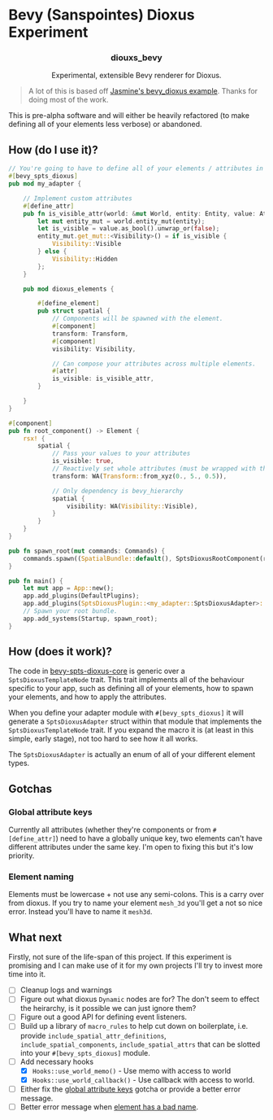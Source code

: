 # Bevy (Sanspointes) Dioxus Experiment

<div align="center">
  <h3 align="center">diouxs_bevy</h3>

  <p align="center">
    Experimental, extensible Bevy renderer for Dioxus.
  </p>
</div>

> A lot of this is based off [Jasmine's bevy_dioxus example](https://github.com/JMS55/bevy_dioxus/).  Thanks
> for doing most of the work.

This is pre-alpha software and will either be heavily refactored (to make defining all of your elements less verbose) or abandoned. 

## How (do I use it)?

```rust
// You're going to have to define all of your elements / attributes in here.
#[bevy_spts_dioxus]
pub mod my_adapter {

    // Implement custom attributes
    #[define_attr]
    pub fn is_visible_attr(world: &mut World, entity: Entity, value: AttributeValue) {
        let mut entity_mut = world.entity_mut(entity);
        let is_visible = value.as_bool().unwrap_or(false);
        entity_mut.get_mut::<Visibility>() = if is_visible {
            Visibility::Visible
        } else {
            Visibility::Hidden
        };
    }

    pub mod dioxus_elements {

        #[define_element]
        pub struct spatial {
            // Components will be spawned with the element.
            #[component]
            transform: Transform,
            #[component]
            visibility: Visibility,

            // Can compose your attributes across multiple elements. 
            #[attr]
            is_visible: is_visible_attr,
        }

    }
}

#[component]
pub fn root_component() -> Element {
    rsx! {
        spatial {
            // Pass your values to your attributes
            is_visible: true,
            // Reactively set whole attributes (must be wrapped with the WA, WrappedAttribute, struct)
            transform: WA(Transform::from_xyz(0., 5., 0.5)),

            // Only dependency is bevy_hierarchy
            spatial {
                visibility: WA(Visibility::Visible),
            }
        }
    }
}

pub fn spawn_root(mut commands: Commands) {
    commands.spawn((SpatialBundle::default(), SptsDioxusRootComponent(root)));
}

pub fn main() {
    let mut app = App::new();
    app.add_plugins(DefaultPlugins);
    app.add_plugins(SptsDioxusPlugin::<my_adapter::SptsDioxusAdapter>::default());
    // Spawn your root bundle.
    app.add_systems(Startup, spawn_root);
}

```

## How (does it work)?

The code in [bevy-spts-dioxus-core](./bevy-spts-dioxus-core/) is generic over a 
`SptsDioxusTemplateNode` trait.  This trait implements all of the 
behaviour specific to your app, such as defining all of your elements,
how to spawn your elements, and how to apply the attributes.

When you define your adapter module with `#[bevy_spts_dioxus]` it will generate 
a `SptsDioxusAdapter` struct within that module that implements the `SptsDioxusTemplateNode`
trait.  If you expand the macro it is (at least in this simple, early stage), 
not too hard to see how it all works.

The `SptsDioxusAdapter` is actually an enum of all of your different element types.

## Gotchas 

### Global attribute keys
Currently all attributes (whether they're components or from `#[define_attr]`)
need to have a globally unique key, two elements can't have different attributes
under the same key.  I'm open to fixing this but it's low priority.

### Element naming
Elements must be lowercase + not use any semi-colons.  This is a carry over from dioxus.
If you try to name your element `mesh_3d` you'll get a not so nice error.  Instead you'll
have to name it `mesh3d`.

## What next

Firstly, not sure of the life-span of this project.  If this experiment is promising and I can make use of it 
for my own projects I'll try to invest more time into it.

- [ ] Cleanup logs and warnings
- [ ] Figure out what dioxus `Dynamic` nodes are for?  The don't seem to effect the heirarchy, is it possible we can just ignore them? 
- [ ] Figure out a good API for defining event listeners. 
- [ ] Build up a library of `macro_rules` to help cut down on boilerplate, i.e. provide `include_spatial_attr_definitions`, `include_spatial_components`, `include_spatial_attrs` that can be slotted into your `#[bevy_spts_dioxus]` module.
- [ ] Add necessary hooks
    - [x] `Hooks::use_world_memo()` - Use memo with access to world 
    - [x] `Hooks::use_world_callback()` - Use callback with access to world.
- [ ] Either fix the [global attribute keys](#global-attribute-keys) gotcha or provide a better error message.
- [ ] Better error message when [element has a bad name](#element-naming).
